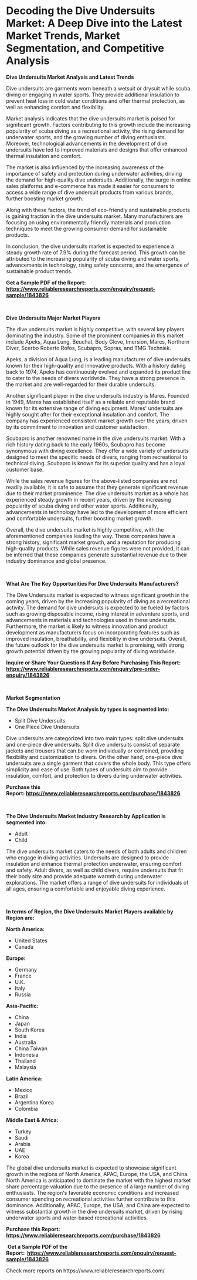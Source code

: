 <p><h1>Decoding the Dive Undersuits Market: A Deep Dive into the Latest Market Trends, Market Segmentation, and Competitive Analysis</h1></p><p><strong>Dive Undersuits Market Analysis and Latest Trends</strong></p>
<p><p>Dive undersuits are garments worn beneath a wetsuit or drysuit while scuba diving or engaging in water sports. They provide additional insulation to prevent heat loss in cold water conditions and offer thermal protection, as well as enhancing comfort and flexibility.</p><p>Market analysis indicates that the dive undersuits market is poised for significant growth. Factors contributing to this growth include the increasing popularity of scuba diving as a recreational activity, the rising demand for underwater sports, and the growing number of diving enthusiasts. Moreover, technological advancements in the development of dive undersuits have led to improved materials and designs that offer enhanced thermal insulation and comfort.</p><p>The market is also influenced by the increasing awareness of the importance of safety and protection during underwater activities, driving the demand for high-quality dive undersuits. Additionally, the surge in online sales platforms and e-commerce has made it easier for consumers to access a wide range of dive undersuit products from various brands, further boosting market growth.</p><p>Along with these factors, the trend of eco-friendly and sustainable products is gaining traction in the dive undersuits market. Many manufacturers are focusing on using environmentally friendly materials and production techniques to meet the growing consumer demand for sustainable products.</p><p>In conclusion, the dive undersuits market is expected to experience a steady growth rate of 7.9% during the forecast period. This growth can be attributed to the increasing popularity of scuba diving and water sports, advancements in technology, rising safety concerns, and the emergence of sustainable product trends.</p></p>
<p><strong>Get a Sample PDF of the Report:&nbsp; <a href="https://www.reliableresearchreports.com/enquiry/request-sample/1843826">https://www.reliableresearchreports.com/enquiry/request-sample/1843826</a></strong></p>
<p>&nbsp;</p>
<p><strong>Dive Undersuits Major Market Players</strong></p>
<p><p>The dive undersuits market is highly competitive, with several key players dominating the industry. Some of the prominent companies in this market include Apeks, Aqua Lung, Beuchat, Body Glove, Imersion, Mares, Northern Diver, Scerbo Roberto Rofos, Scubapro, Sopras, and TMG Techniek.</p><p>Apeks, a division of Aqua Lung, is a leading manufacturer of dive undersuits known for their high-quality and innovative products. With a history dating back to 1974, Apeks has continuously evolved and expanded its product line to cater to the needs of divers worldwide. They have a strong presence in the market and are well-regarded for their durable undersuits.</p><p>Another significant player in the dive undersuits industry is Mares. Founded in 1949, Mares has established itself as a reliable and reputable brand known for its extensive range of diving equipment. Mares' undersuits are highly sought after for their exceptional insulation and comfort. The company has experienced consistent market growth over the years, driven by its commitment to innovation and customer satisfaction.</p><p>Scubapro is another renowned name in the dive undersuits market. With a rich history dating back to the early 1960s, Scubapro has become synonymous with diving excellence. They offer a wide variety of undersuits designed to meet the specific needs of divers, ranging from recreational to technical diving. Scubapro is known for its superior quality and has a loyal customer base.</p><p>While the sales revenue figures for the above-listed companies are not readily available, it is safe to assume that they generate significant revenue due to their market prominence. The dive undersuits market as a whole has experienced steady growth in recent years, driven by the increasing popularity of scuba diving and other water sports. Additionally, advancements in technology have led to the development of more efficient and comfortable undersuits, further boosting market growth.</p><p>Overall, the dive undersuits market is highly competitive, with the aforementioned companies leading the way. These companies have a strong history, significant market growth, and a reputation for producing high-quality products. While sales revenue figures were not provided, it can be inferred that these companies generate substantial revenue due to their industry dominance and global presence.</p></p>
<p>&nbsp;</p>
<p><strong>What Are The Key Opportunities For Dive Undersuits Manufacturers?</strong></p>
<p><p>The Dive Undersuits market is expected to witness significant growth in the coming years, driven by the increasing popularity of diving as a recreational activity. The demand for dive undersuits is expected to be fueled by factors such as growing disposable income, rising interest in adventure sports, and advancements in materials and technologies used in these undersuits. Furthermore, the market is likely to witness innovation and product development as manufacturers focus on incorporating features such as improved insulation, breathability, and flexibility in dive undersuits. Overall, the future outlook for the dive undersuits market is promising, with strong growth potential driven by the growing popularity of diving worldwide.</p></p>
<p><strong>Inquire or Share Your Questions If Any Before Purchasing This Report: <a href="https://www.reliableresearchreports.com/enquiry/pre-order-enquiry/1843826">https://www.reliableresearchreports.com/enquiry/pre-order-enquiry/1843826</a></strong></p>
<p>&nbsp;</p>
<p><strong>Market Segmentation</strong></p>
<p><strong>The Dive Undersuits Market Analysis by types is segmented into:</strong></p>
<p><ul><li>Split Dive Undersuits</li><li>One Piece Dive Undersuits</li></ul></p>
<p><p>Dive undersuits are categorized into two main types: split dive undersuits and one-piece dive undersuits. Split dive undersuits consist of separate jackets and trousers that can be worn individually or combined, providing flexibility and customization to divers. On the other hand, one-piece dive undersuits are a single garment that covers the whole body. This type offers simplicity and ease of use. Both types of undersuits aim to provide insulation, comfort, and protection to divers during underwater activities.</p></p>
<p><strong>Purchase this Report:&nbsp;<a href="https://www.reliableresearchreports.com/purchase/1843826">https://www.reliableresearchreports.com/purchase/1843826</a></strong></p>
<p>&nbsp;</p>
<p><strong>The Dive Undersuits Market Industry Research by Application is segmented into:</strong></p>
<p><ul><li>Adult</li><li>Child</li></ul></p>
<p><p>The dive undersuits market caters to the needs of both adults and children who engage in diving activities. Undersuits are designed to provide insulation and enhance thermal protection underwater, ensuring comfort and safety. Adult divers, as well as child divers, require undersuits that fit their body size and provide adequate warmth during underwater explorations. The market offers a range of dive undersuits for individuals of all ages, ensuring a comfortable and enjoyable diving experience.</p></p>
<p>&nbsp;</p>
<p><strong>In terms of Region, the Dive Undersuits Market Players available by Region are:</strong></p>
<p>
    <p> <strong> North America: </strong>
        <ul>
            <li>United States</li>
            <li>Canada</li>
        </ul>
        </p> 
    <p> <strong> Europe: </strong>
        <ul>
            <li>Germany</li>
            <li>France</li>
            <li>U.K.</li>
            <li>Italy</li>
            <li>Russia</li>
        </ul>
        </p> 
    <p> <strong> Asia-Pacific: </strong>
        <ul>
            <li>China</li>
            <li>Japan</li>
            <li>South Korea</li>
            <li>India</li>
            <li>Australia</li>
            <li>China Taiwan</li>
            <li>Indonesia</li>
            <li>Thailand</li>
            <li>Malaysia</li>
        </ul>
        </p> 
    <p> <strong> Latin America: </strong>
        <ul>
            <li>Mexico</li>
            <li>Brazil</li>
            <li>Argentina Korea</li>
            <li>Colombia</li>
        </ul>
        </p> 
    <p> <strong> Middle East & Africa: </strong>
        <ul>
            <li>Turkey</li>
            <li>Saudi</li>
            <li>Arabia</li>
            <li>UAE</li>
            <li>Korea</li>
        </ul>
    </p>
    </p>
<p><p>The global dive undersuits market is expected to showcase significant growth in the regions of North America, APAC, Europe, the USA, and China. North America is anticipated to dominate the market with the highest market share percentage valuation due to the presence of a large number of diving enthusiasts. The region's favorable economic conditions and increased consumer spending on recreational activities further contribute to this dominance. Additionally, APAC, Europe, the USA, and China are expected to witness substantial growth in the dive undersuits market, driven by rising underwater sports and water-based recreational activities.</p></p>
<p><strong>Purchase this Report: <a href="https://www.reliableresearchreports.com/purchase/1843826">https://www.reliableresearchreports.com/purchase/1843826</a></strong></p>
<p>&nbsp;<strong>Get a Sample PDF of the Report:&nbsp;&nbsp;<a href="https://www.reliableresearchreports.com/enquiry/request-sample/1843826">https://www.reliableresearchreports.com/enquiry/request-sample/1843826</a></strong></p>
<p><strong></strong></p>
<p>Check more reports on https://www.reliableresearchreports.com/</p>